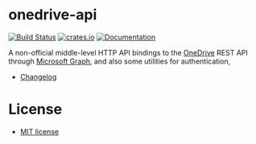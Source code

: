 # onedrive-api

[![Build Status](https://img.shields.io/endpoint.svg?url=https%3A%2F%2Factions-badge.atrox.dev%2Foxalica%2Fonedrive-api%2Fbadge%3Fref%3Dmaster&style=flat)](https://actions-badge.atrox.dev/oxalica/onedrive-api/goto?ref=master)
[![crates.io](https://img.shields.io/crates/v/onedrive-api.svg)](https://crates.io/crates/onedrive-api)
[![Documentation](https://docs.rs/onedrive-api/badge.svg)](https://docs.rs/onedrive-api)

A non-official middle-level HTTP API bindings to the [OneDrive][onedrive] REST API
through [Microsoft Graph][graph], and also some utilities for authentication,

- [Changelog](CHANGELOG.md)

[onedrive]: https://onedrive.live.com/about
[graph]: https://docs.microsoft.com/graph/overview

# License
- [MIT license](LICENSE-MIT)
